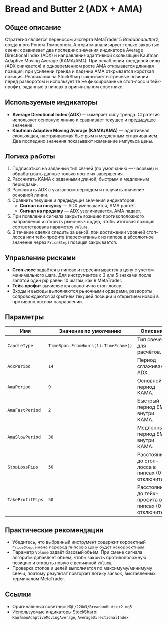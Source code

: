 # Bread and Butter 2 (ADX + AMA)

## Общее описание
Стратегия является переносом эксперта MetaTrader 5 *Breadandbutter2*, созданного Роном Томпсоном. Алгоритм анализирует только закрытые свечи: сравнивает два последних значения индикатора Average Directional Index (ADX) и направление адаптивной скользящей Kaufman Adaptive Moving Average (KAMA/AMA). При ослаблении трендовой силы (ADX снижается) и одновременном росте AMA открывается длинная позиция; при усилении тренда и падении AMA открывается короткая позиция. Реализация на StockSharp закрывает встречные позиции перед разворотом и использует те же фиксированные стоп-лосс и тейк-профит, заданные в пипсах в оригинальном советнике.

## Используемые индикаторы
- **Average Directional Index (ADX)** — измеряет силу тренда. Стратегия использует основную линию и сравнивает текущее и предыдущее значение.
- **Kaufman Adaptive Moving Average (KAMA/AMA)** — адаптивная скользящая, настраиваемая быстрым и медленным сглаживанием. Два последних значения показывают изменение импульса цены.

## Логика работы
1. Подписаться на заданный тип свечей (по умолчанию — часовые) и обрабатывать данные только после их завершения.
2. Рассчитать KAMA с заданными длиной, быстрым и медленным периодами.
3. Рассчитать ADX с указанным периодом и получить значение основной линии.
4. Сравнить текущие и предыдущие значения индикаторов:
   - **Сигнал на покупку** — ADX уменьшается, AMA растёт.
   - **Сигнал на продажу** — ADX увеличивается, AMA падает.
5. При появлении сигнала закрыть позицию противоположного направления и открыть рыночный ордер, чтобы итоговая позиция соответствовала параметру `Volume`.
6. В течение сделки следить за ценой: при достижении уровней стоп-лосса или тейк-профита (пересчитанных из пипсов в абсолютное значение через `PriceStep`) позиция закрывается.

## Управление рисками
- **Стоп-лосс** задаётся в пипсах и пересчитывается в цену с учётом минимального шага. Для инструментов с 3 или 5 знаками после запятой один pip равен 10 шагам, как в MetaTrader.
- **Тейк-профит** вычисляется аналогично стоп-лоссу.
- Входы и выходы выполняются рыночными ордерами, развороты сопровождаются закрытием текущей позиции и открытием новой в противоположном направлении.

## Параметры
| Имя | Значение по умолчанию | Описание |
| --- | --------------------- | -------- |
| `CandleType` | `TimeSpan.FromHours(1).TimeFrame()` | Тип свечей для расчётов. |
| `AdxPeriod` | `14` | Период сглаживания ADX. |
| `AmaPeriod` | `9` | Основной период KAMA. |
| `AmaFastPeriod` | `2` | Быстрый период EMA внутри KAMA. |
| `AmaSlowPeriod` | `30` | Медленный период EMA внутри KAMA. |
| `StopLossPips` | `50` | Расстояние до стоп-лосса в пипсах (0 — отключить). |
| `TakeProfitPips` | `50` | Расстояние до тейк-профита в пипсах (0 — отключить). |

## Практические рекомендации
- Убедитесь, что выбранный инструмент содержит корректный `PriceStep`, иначе перевод пипсов в цену будет некорректным.
- Параметр `Volume` задаёт базовый объём. При смене сигнала алгоритм добавляет объём, чтобы закрыть противоположную позицию и открыть новую с величиной `Volume`.
- Проверка стопов и целей выполняется по максимуму/минимуму свечи, поэтому результат повторяет логику заявок, выставленных терминалом MetaTrader.

## Ссылки
- Оригинальный советник: `MQL/22003/Breadandbutter2.mq5`
- Используемые индикаторы StockSharp: `KaufmanAdaptiveMovingAverage`, `AverageDirectionalIndex`
